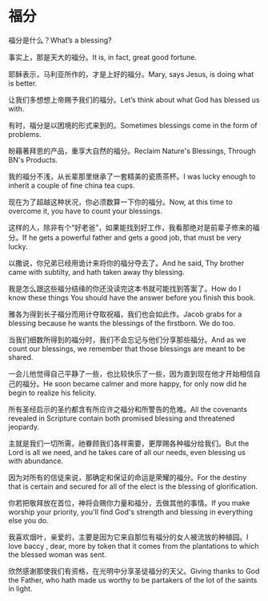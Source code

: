 # 福分

<p><span class="chinese">福分是什么？</span><span class="english">What’s a blessing?</span></p>

<p><span class="chinese">事实上，那是天大的福分。</span><span class="english">It is, in fact, great good fortune.</span></p>

<p><span class="chinese">耶稣表示，马利亚所作的，才是上好的福分。</span><span class="english">Mary, says Jesus, is doing what is better.</span></p>

<p><span class="chinese">让我们多想想上帝赐予我们的福分。</span><span class="english">Let’s think about what God has blessed us with.</span></p>

<p><span class="chinese">有时，福分是以困境的形式来到的。</span><span class="english">Sometimes blessings come in the form of problems.</span></p>

<p><span class="chinese">盼藉著拜恩的产品，重享大自然的福分。</span><span class="english">Reclaim Nature's Blessings, Through BN's Products.</span></p>

<p><span class="chinese">我的福分不浅，从长辈那里继承了一套精美的瓷质茶杯。</span><span class="english">I was lucky enough to inherit a couple of fine china tea cups.</span></p>

<p><span class="chinese">现在为了超越这种状况，你必须数算一下你的福分。</span><span class="english">Now, at this time to overcome it, you have to count your blessings.</span></p>

<p><span class="chinese">这样的人，除非有个“好老爸”，如果能找到好工作，我看那绝对是前辈子修来的福分。</span><span class="english">If he gets a powerful father and gets a good job, that must be very lucky.</span></p>

<p><span class="chinese">以撒说，你兄弟已经用诡计来将你的福分夺去了。</span><span class="english">And he said, Thy brother came with subtilty, and hath taken away thy blessing.</span></p>

<p><span class="chinese">我是怎么跟这些福分结缘的你还没读完这本书就可能找到答案了。</span><span class="english">How do I know these things You should have the answer before you finish this book.</span></p>

<p><span class="chinese">雅各为得到长子福分而用计夺取祝福，我们也会如此作。</span><span class="english">Jacob grabs for a blessing because he wants the blessings of the firstborn. We do too.</span></p>

<p><span class="chinese">当我们细数所得到的福分时，我们不会忘记与他们分享那些福分。</span><span class="english">And as we count our blessings, we remember that those blessings are meant to be shared.</span></p>

<p><span class="chinese">一会儿他觉得自己平静了一些，也比较快乐了一些，因为直到现在他才开始相信自己的福分。</span><span class="english">He soon became calmer and more happy, for only now did he begin to realize his felicity.</span></p>

<p><span class="chinese">所有圣经启示的圣约都含有所应许之福分和所警告的危难。</span><span class="english">All the covenants revealed in Scripture contain both promised blessing and threatened jeopardy.</span></p>

<p><span class="chinese">主就是我们一切所需，祂眷顾我们各样需要，更厚赐各种福分给我们。</span><span class="english">But the Lord is all we need, and he takes care of all our needs, even blessing us with abundance.</span></p>

<p><span class="chinese">因为对所有的信徒来说，那确定和保证的命运是荣耀的福分。</span><span class="english">For the destiny that is certain and secured for all of the elect is the blessing of glorification.</span></p>

<p><span class="chinese">你若把敬拜放在首位，神将会赐你力量和福分，去做其他的事情。</span><span class="english">If you make worship your priority, you'll find God's strength and blessing in everything else you do.</span></p>

<p><span class="chinese">我喜欢烟叶，亲爱的，主要是因为它来自那位有福分的女人被流放的种植园。</span><span class="english">I love baccy , dear, more by token that it comes from the plantations to which the blessed woman was sent.</span></p>

<p><span class="chinese">欣然感谢那使我们有资格，在光明中分享圣徒福分的天父。</span><span class="english">Giving thanks to God the Father, who hath made us worthy to be partakers of the lot of the saints in light.</span></p>

